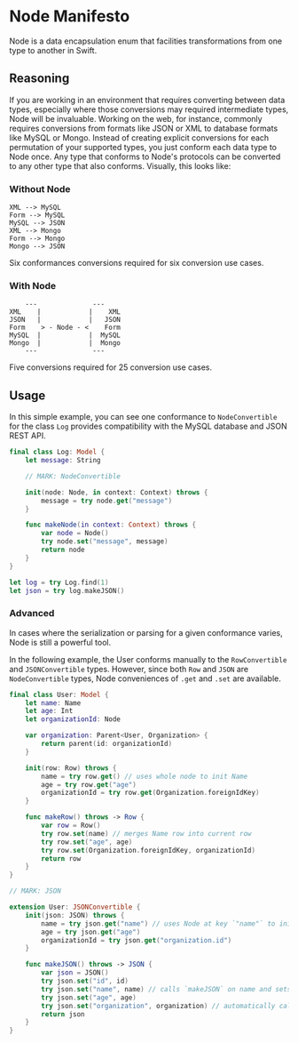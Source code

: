 # Node Manifesto

Node is a data encapsulation enum that facilities transformations from one type to another in Swift. 

## Reasoning

If you are working in an environment that requires converting between data types, especially where those conversions may required intermediate types, Node will be invaluable. Working on the web, for instance, commonly requires conversions from formats like JSON or XML to database formats like MySQL or Mongo. Instead of creating explicit conversions for each permutation of your supported types, you just conform each data type to Node once. Any type that conforms to Node's protocols can be converted to any other type that also conforms. Visually, this looks like:

### Without Node

```
XML --> MySQL
Form --> MySQL
MySQL --> JSON
XML --> Mongo
Form --> Mongo
Mongo --> JSON
```

Six conformances conversions required for six conversion use cases.

### With Node

```
    ---              ---
XML    |            |    XML
JSON   |            |   JSON
Form    > - Node - <    Form
MySQL  |            |  MySQL
Mongo  |            |  Mongo
    ---              ---
```

Five conversions required for 25 conversion use cases.

## Usage

In this simple example, you can see one conformance to `NodeConvertible` for the class `Log` provides compatibility with the MySQL database and JSON REST API.

```swift
final class Log: Model {
    let message: String

    // MARK: NodeConvertible

    init(node: Node, in context: Context) throws {
        message = try node.get("message")
    }

    func makeNode(in context: Context) throws {
        var node = Node()
        try node.set("message", message)
        return node
    }
}

let log = try Log.find(1)
let json = try log.makeJSON()
```

### Advanced

In cases where the serialization or parsing for a given conformance varies, Node is still a powerful tool.

In the following example, the User conforms manually to the `RowConvertible` and `JSONConvertible` types. 
However, since both `Row` and `JSON` are `NodeConvertible` types, Node conveniences of `.get` and `.set` are available.

```swift
final class User: Model {
    let name: Name
    let age: Int
    let organizationId: Node

    var organization: Parent<User, Organization> {
        return parent(id: organizationId)
    }

    init(row: Row) throws {
        name = try row.get() // uses whole node to init Name
        age = try row.get("age")
        organizationId = try row.get(Organization.foreignIdKey)
    }

    func makeRow() throws -> Row {
        var row = Row()
        try row.set(name) // merges Name row into current row
        try row.set("age", age)
        try row.set(Organization.foreignIdKey, organizationId)
        return row
    }
}

// MARK: JSON

extension User: JSONConvertible {
    init(json: JSON) throws {
        name = try json.get("name") // uses Node at key `"name"` to init Name with json init
        age = try json.get("age")
        organizationId = try json.get("organization.id")
    }

    func makeJSON() throws -> JSON {
        var json = JSON()
        try json.set("id", id)
        try json.set("name", name) // calls `makeJSON` on name and sets to key `"name"`
        try json.set("age", age)
        try json.set("organization", organization) // automatically calls `.get()`
        return json
    }
}
```
